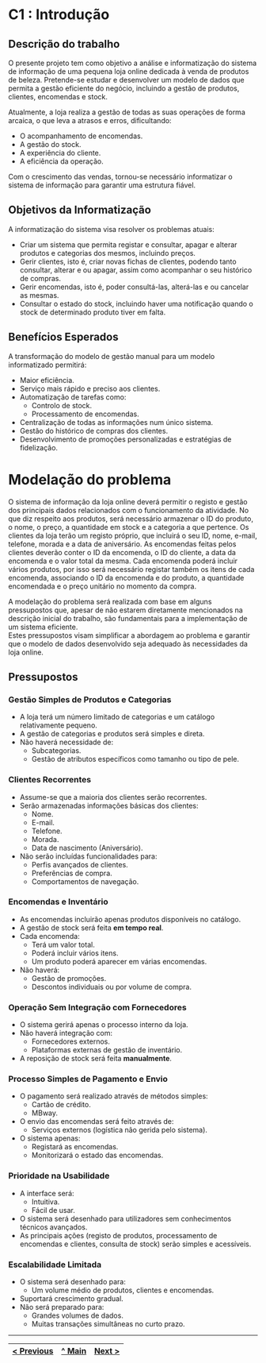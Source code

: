 # C1 : Introdução


## Descrição do trabalho


O presente projeto tem como objetivo a análise e informatização do sistema de informação de uma pequena loja online dedicada à venda de produtos de beleza. Pretende-se estudar e desenvolver um modelo de dados que permita a gestão eficiente do negócio, incluindo a gestão de produtos, clientes, encomendas e stock.

Atualmente, a loja realiza a gestão de todas as suas operações de forma arcaica, o que leva a atrasos e erros, dificultando:
- O acompanhamento de encomendas.
- A gestão do stock.
- A experiência do cliente.
- A eficiência da operação.

Com o crescimento das vendas, tornou-se necessário informatizar o sistema de informação para garantir uma estrutura fiável.

## Objetivos da Informatização

A informatização do sistema visa resolver os problemas atuais:

- Criar um sistema que permita registar e consultar, apagar e alterar produtos e categorias dos mesmos, incluindo preços.
- Gerir clientes, isto é, criar novas fichas de clientes, podendo tanto consultar, alterar e ou apagar, assim como acompanhar o seu histórico de compras.
- Gerir encomendas, isto é, poder consultá-las, alterá-las e ou cancelar as mesmas.
- Consultar o estado do stock, incluindo haver uma notificação quando o stock de determinado produto tiver em falta.
  

## Benefícios Esperados

A transformação do modelo de gestão manual para um modelo informatizado permitirá:
- Maior eficiência.
- Serviço mais rápido e preciso aos clientes.
- Automatização de tarefas como:
  - Controlo de stock.
  - Processamento de encomendas.
- Centralização de todas as informações num único sistema.
- Gestão do histórico de compras dos clientes.
- Desenvolvimento de promoções personalizadas e estratégias de fidelização.


# Modelação do problema

O sistema de informação da loja online deverá permitir o registo e gestão dos principais dados relacionados com o funcionamento da atividade. No que diz respeito aos produtos, será necessário armazenar o ID do produto, o nome, o preço, a quantidade em stock e a categoria a que pertence.
Os clientes da loja terão um registo próprio, que incluirá o seu ID, nome, e-mail, telefone, morada e a data de aniversário. As encomendas feitas pelos clientes deverão conter o ID da encomenda, o ID do cliente, a data da encomenda e o valor total da mesma. Cada encomenda poderá incluir vários produtos, por isso será necessário registar também os itens de cada encomenda, associando o ID da encomenda e do produto, a quantidade encomendada e o preço unitário no momento da compra.

A modelação do problema será realizada com base em alguns pressupostos que, apesar de não estarem diretamente mencionados na descrição inicial do trabalho, são fundamentais para a implementação de um sistema eficiente.  
Estes pressupostos visam simplificar a abordagem ao problema e garantir que o modelo de dados desenvolvido seja adequado às necessidades da loja online.

## Pressupostos

### Gestão Simples de Produtos e Categorias

- A loja terá um número limitado de categorias e um catálogo relativamente pequeno.
- A gestão de categorias e produtos será simples e direta.
- Não haverá necessidade de:
  - Subcategorias.
  - Gestão de atributos específicos como tamanho ou tipo de pele.

### Clientes Recorrentes

- Assume-se que a maioria dos clientes serão recorrentes.
- Serão armazenadas informações básicas dos clientes:
  - Nome.
  - E-mail.
  - Telefone.
  - Morada.
  - Data de nascimento (Aniversário).
- Não serão incluídas funcionalidades para:
  - Perfis avançados de clientes.
  - Preferências de compra.
  - Comportamentos de navegação.

### Encomendas e Inventário

- As encomendas incluirão apenas produtos disponíveis no catálogo.
- A gestão de stock será feita **em tempo real**.
- Cada encomenda:
  - Terá um valor total.
  - Poderá incluir vários itens.
  - Um produto poderá aparecer em várias encomendas.
- Não haverá:
  - Gestão de promoções.
  - Descontos individuais ou por volume de compra.

### Operação Sem Integração com Fornecedores

- O sistema gerirá apenas o processo interno da loja.
- Não haverá integração com:
  - Fornecedores externos.
  - Plataformas externas de gestão de inventário.
- A reposição de stock será feita **manualmente**.

### Processo Simples de Pagamento e Envio

- O pagamento será realizado através de métodos simples:
  - Cartão de crédito.
  - MBway.
- O envio das encomendas será feito através de:
  - Serviços externos (logística não gerida pelo sistema).
- O sistema apenas:
  - Registará as encomendas.
  - Monitorizará o estado das encomendas.

### Prioridade na Usabilidade

- A interface será:
  - Intuitiva.
  - Fácil de usar.
- O sistema será desenhado para utilizadores sem conhecimentos técnicos avançados.
- As principais ações (registo de produtos, processamento de encomendas e clientes, consulta de stock) serão simples e acessíveis.

### Escalabilidade Limitada

- O sistema será desenhado para:
  - Um volume médio de produtos, clientes e encomendas.
- Suportará crescimento gradual.
- Não será preparado para:
  - Grandes volumes de dados.
  - Muitas transações simultâneas no curto prazo.



---
[< Previous](rei00.md) | [^ Main](/../../) | [Next >](rei02.md)
:--- | :---: | ---: 
